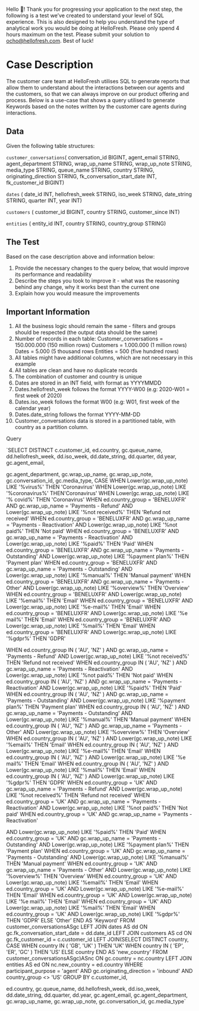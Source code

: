Hello 👋!
Thank you for progressing your application to the next step, the following is a test we’ve created to understand your level of SQL experience. This is also designed to help you understand the type of analytical work you would be doing at HelloFresh.
Please only spend 4 hours maximum on the test. Please submit your solution to ocho@hellofresh.com. Best of luck!

# Case Description
The customer care team at HelloFresh utilises SQL to generate reports that allow them to understand about the interactions between our agents and the customers, so that we can always improve on our product offering and process. Below is a use-case that shows a query utilised to generate Keywords based on the notes written by the customer care agents during interactions.

## Data
Given the following table structures:

`customer_conversations`(
conversation_id BIGINT,
agent_email STRING,
agent_department STRING,
wrap_up_name STRING,
wrap_up_note STRING,
media_type STRING,
queue_name STRING,
country STRING,
originating_direction STRING,
fk_conversation_start_date INT,
fk_customer_id BIGINT)

`dates` (
date_id INT,
hellofresh_week STRING,
iso_week STRING,
date_string STRING,
quarter INT,
year INT)

`customers` (
customer_id BIGINT,
country STRING,
customer_since INT)

`entities` (
entity_id INT,
country STRING, country_group STRING)

## The Test
Based on the case description above and information below:

1. Provide the necessary changes to the query below, that would improve its performance and readability
2. Describe the steps you took to improve it - what was the reasoning behind any change, why it works best than the current one
3. Explain how you would measure the improvements

## Important Information
1. All the business logic should remain the same - filters and groups should be respected (the output data should be the same)
2. Number of records in each table:
   Customer_conversations = 150.000.000 (150 million rows)
   Customers = 1.000.000 (1 million rows)
   Dates = 5.000 (5 thousand rows
   Entities = 500 (five hundred rows)
3. All tables might have additional columns, which are not necessary in this example
4. All tables are clean and have no duplicate records
5. The combination of customer and country is unique
6. Dates are stored in an INT field, with format as YYYYMMDD
7. Dates.hellofresh_week follows the format YYYY-W00 (e.g: 2020-W01 = first week of 2020)
8. Dates.iso_week follows the format W00 (e.g: W01, first week of the calendar year)
9. Dates.date_string follows the format YYYY-MM-DD
10. Customer_conversations data is stored in a partitioned table, with country as a partition column.

Query

`SELECT DISTINCT c.customer_id, ed.country,
gc.queue_name, dd.hellofresh_week, dd.iso_week, dd.date_string, dd.quarter,
dd.year, gc.agent_email,

gc.agent_department, gc.wrap_up_name, gc.wrap_up_note, gc.conversation_id, gc.media_type,
CASE
WHEN Lower(gc.wrap_up_note) LIKE '%virus%'
THEN 'Coronavirus'
WHEN Lower(gc.wrap_up_note) LIKE '%coronavirus%'
THEN'Coronavirus'
WHEN Lower(gc.wrap_up_note) LIKE '% covid%' THEN 'Coronavirus' WHEN ed.country_group = 'BENELUXFR'
AND gc.wrap_up_name = 'Payments - Refund'
AND Lower(gc.wrap_up_note) LIKE '%not received%' THEN 'Refund not received'
WHEN ed.country_group = 'BENELUXFR'
AND gc.wrap_up_name = 'Payments - Reactivation' AND Lower(gc.wrap_up_note) LIKE '%not paid%' THEN 'Not paid'
WHEN ed.country_group = 'BENELUXFR'
AND gc.wrap_up_name = 'Payments - Reactivation' AND Lower(gc.wrap_up_note) LIKE '%paid%' THEN 'Paid'
WHEN ed.country_group = 'BENELUXFR'
AND gc.wrap_up_name = 'Payments - Outstanding' AND Lower(gc.wrap_up_note) LIKE '%payment plan%'
THEN 'Payment plan'
WHEN ed.country_group = 'BENELUXFR'
AND gc.wrap_up_name = 'Payments - Outstanding' AND Lower(gc.wrap_up_note) LIKE '%manual%' THEN 'Manual payment'
WHEN ed.country_group = 'BENELUXFR'
AND gc.wrap_up_name = 'Payments - Other'
AND Lower(gc.wrap_up_note) LIKE '%overview%' THEN 'Overview'
WHEN ed.country_group = 'BENELUXFR'
AND Lower(gc.wrap_up_note) LIKE '%email%' THEN 'Email'
WHEN ed.country_group = 'BENELUXFR'
AND Lower(gc.wrap_up_note) LIKE '%e-mail%' THEN 'Email'
WHEN ed.country_group = 'BENELUXFR'
AND Lower(gc.wrap_up_note) LIKE '%e mail%' THEN 'Email'
WHEN ed.country_group = 'BENELUXFR'
AND Lower(gc.wrap_up_note) LIKE '%mail%' THEN 'Email'
WHEN ed.country_group = 'BENELUXFR'
AND Lower(gc.wrap_up_note) LIKE '%gdpr%' THEN 'GDPR'

WHEN ed.country_group IN ( 'AU', 'NZ' )
AND gc.wrap_up_name = 'Payments - Refund'
AND Lower(gc.wrap_up_note) LIKE '%not received%' THEN 'Refund not received'
WHEN ed.country_group IN ( 'AU', 'NZ' )
AND gc.wrap_up_name = 'Payments - Reactivation' AND Lower(gc.wrap_up_note) LIKE '%not paid%' THEN 'Not paid'
WHEN ed.country_group IN ( 'AU', 'NZ' )
AND gc.wrap_up_name = 'Payments - Reactivation' AND Lower(gc.wrap_up_note) LIKE '%paid%' THEN 'Paid'
WHEN ed.country_group IN ( 'AU', 'NZ' )
AND gc.wrap_up_name = 'Payments - Outstanding' AND Lower(gc.wrap_up_note) LIKE '%payment plan%'
THEN 'Payment plan'
WHEN ed.country_group IN ( 'AU', 'NZ' )
AND gc.wrap_up_name = 'Payments - Outstanding' AND Lower(gc.wrap_up_note) LIKE '%manual%'
THEN 'Manual payment'
WHEN ed.country_group IN ( 'AU', 'NZ' )
AND gc.wrap_up_name = 'Payments - Other'
AND Lower(gc.wrap_up_note) LIKE '%overview%' THEN 'Overview'
WHEN ed.country_group IN ( 'AU', 'NZ' )
AND Lower(gc.wrap_up_note) LIKE '%email%' THEN 'Email'
WHEN ed.country_group IN ( 'AU', 'NZ' )
AND Lower(gc.wrap_up_note) LIKE '%e-mail%' THEN 'Email'
WHEN ed.country_group IN ( 'AU', 'NZ' )
AND Lower(gc.wrap_up_note) LIKE '%e mail%' THEN 'Email'
WHEN ed.country_group IN ( 'AU', 'NZ' )
AND Lower(gc.wrap_up_note) LIKE '%mail%' THEN 'Email'
WHEN ed.country_group IN ( 'AU', 'NZ' )
AND Lower(gc.wrap_up_note) LIKE '%gdpr%' THEN 'GDPR'
WHEN ed.country_group = 'UK'
AND gc.wrap_up_name = 'Payments - Refund'
AND Lower(gc.wrap_up_note) LIKE '%not received%' THEN
'Refund not received'
WHEN ed.country_group = 'UK'
AND gc.wrap_up_name = 'Payments - Reactivation' AND Lower(gc.wrap_up_note) LIKE '%not paid%' THEN 'Not paid'
WHEN ed.country_group = 'UK'
AND gc.wrap_up_name = 'Payments - Reactivation'

AND Lower(gc.wrap_up_note) LIKE '%paid%'
THEN 'Paid'
WHEN ed.country_group = 'UK'
AND gc.wrap_up_name = 'Payments - Outstanding' AND Lower(gc.wrap_up_note) LIKE '%payment plan%' THEN 'Payment plan'
WHEN ed.country_group = 'UK'
AND gc.wrap_up_name = 'Payments - Outstanding' AND Lower(gc.wrap_up_note) LIKE '%manual%' THEN 'Manual payment'
WHEN ed.country_group = 'UK'
AND gc.wrap_up_name = 'Payments - Other'
AND Lower(gc.wrap_up_note) LIKE '%overview%' THEN 'Overview'
WHEN ed.country_group = 'UK'
AND Lower(gc.wrap_up_note) LIKE '%email%' THEN 'Email'
WHEN ed.country_group = 'UK'
AND Lower(gc.wrap_up_note) LIKE '%e-mail%' THEN 'Email'
WHEN ed.country_group = 'UK'
AND Lower(gc.wrap_up_note) LIKE '%e mail%' THEN 'Email'
WHEN ed.country_group = 'UK'
AND Lower(gc.wrap_up_note) LIKE '%mail%' THEN 'Email'
WHEN ed.country_group = 'UK'
AND Lower(gc.wrap_up_note) LIKE '%gdpr%' THEN 'GDPR'
ELSE 'Other' END AS 'Keyword'
FROM customer_conversationsASgc LEFT JOIN dates AS dd
ON gc.fk_conversation_start_date = dd.date_id LEFT JOIN customers AS cd
ON gc.fk_customer_id = c.customer_id
LEFT JOIN(SELECT DISTINCT country,
CASE
WHEN country IN ( 'GB', 'UK' ) THEN 'UK' WHEN country IN ( 'EP', 'ER', 'GC' ) THEN 'US' ELSE country
END AS 'new_country'
FROM customer_conversationsASgc)ASnc
ON gc.country = nc.country
LEFT JOIN entities AS ed
ON nc.new_country = ed.country
WHERE participant_purpose = 'agent'
AND gc.originating_direction = 'inbound' AND country_group <> 'US'
GROUP BY c.customer_id,

ed.country, gc.queue_name, dd.hellofresh_week, dd.iso_week, dd.date_string, dd.quarter,
dd.year, gc.agent_email, gc.agent_department, gc.wrap_up_name, gc.wrap_up_note, gc.conversation_id, gc.media_type`
